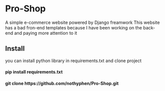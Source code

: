 # Pro-Shop
A simple e-commerce website powered by Django freamwork
This website has a bad fron-end templates because I have been working on the back-end and paying more attention to it

## Install
you can install python library in requirements.txt and clone project
<h4>pip install requirements.txt<h4>
<h4>git clone https://github.com/nothyphen/Pro-Shop.git</h4>
   
